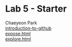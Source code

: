 # Lab 5 - Starter
Chaeyeon Park <br>
[introduction-to-github](https://github.com/ChayPark/introduction-to-github/tree/main)<br>
[expose.html](https://chaypark.github.io/Lab5_Starter/expose.html)<br>
[explore.html](https://chaypark.github.io/Lab5_Starter/explore.html)<br>
